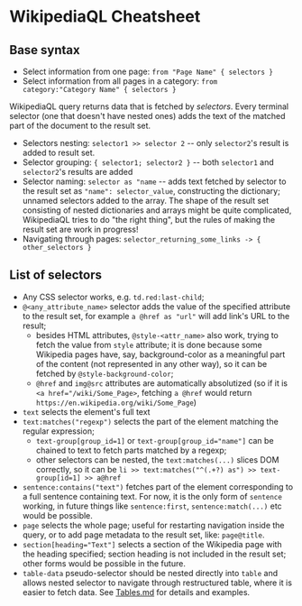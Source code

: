 # WikipediaQL Cheatsheet

## Base syntax

* Select information from one page: `from "Page Name" { selectors }`
* Select information from all pages in a category: `from category:"Category Name" { selectors }`

WikipediaQL query returns data that is fetched by _selectors_. Every terminal selector (one that doesn't have nested ones) adds the text of the matched part of the document to the result set.

* Selectors nesting: `selector1 >> selector 2` -- only `selector2`'s result is added to result set.
* Selector grouping: `{ selector1; selector2 }` -- both `selector1` and `selector2`'s results are added
* Selector naming: `selector as "name` -- adds text fetched by selector to the result set as `"name": selector_value`, constructing the dictionary; unnamed selectors added to the array. The shape of the result set consisting of nested dictionaries and arrays might be quite complicated, WikipediaQL tries to do "the right thing", but the rules of making the result set are work in progress!
* Navigating through pages: `selector_returning_some_links -> { other_selectors }`

## List of selectors

* Any CSS selector works, e.g. `td.red:last-child`;
* `@<any_attribute_name>` selector adds the value of the specified attribute to the result set, for example `a @href as "url"` will add link's URL to the result;
  * besides HTML attributes, `@style-<attr_name>` also work, trying to fetch the value from `style` attribute; it is done because some Wikipedia pages have, say, background-color as a meaningful part of the content (not represented in any other way), so it can be fetched by `@style-background-color`;
  * `@href` and `img@src` attributes are automatically absolutized (so if it is `<a href="/wiki/Some_Page>`, fetching `a @href` would return `https://en.wikipedia.org/wiki/Some_Page`)
* `text` selects the element's full text
* `text:matches("regexp")` selects the part of the element matching the regular expression;
  * `text-group[group_id=1]` or `text-group[group_id="name"]` can be chained to text to fetch parts matched by a regexp;
  * other selectors can be nested, the `text:matches(...)` slices DOM correctly, so it can be `li >> text:matches("^(.+?) as") >> text-group[id=1] >> a@href`
* `sentence:contains("text")` fetches part of the element corresponding to a full sentence containing text. For now, it is the only form of `sentence` working, in future things like `sentence:first`, `sentence:match(...)` etc would be possible.
* `page` selects the whole page; useful for restarting navigation inside the query, or to add page metadata to the result set, like: `page@title`.
* `section[heading="Text"]` selects a section of the Wikipedia page with the heading specified; section heading is not included in the result set; other forms would be possible in the future.
* `table-data` pseudo-selector should be nested directly into `table` and allows nested selector to navigate through restructured table, where it is easier to fetch data. See [Tables.md](./Tables.md) for details and examples.
